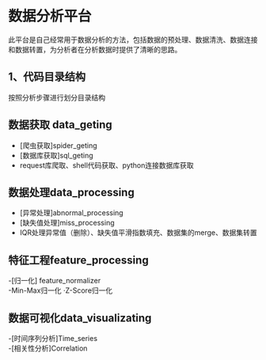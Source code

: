 # 数据分析平台
此平台是自己经常用于数据分析的方法，包括数据的预处理、数据清洗、数据连接和数据转置，为分析者在分析数据时提供了清晰的思路。
## 1、代码目录结构
按照分析步骤进行划分目录结构
## 数据获取 data_geting
- [爬虫获取]spider_geting<br>
- [数据库获取]sql_geting<br>
- request库爬取、shell代码获取、python连接数据库获取
## 数据处理data_processing
- [异常处理]abnormal_processing<br>
- [缺失值处理]miss_processing<br>
- IQR处理异常值（删除）、缺失值平滑指数填充、数据集的merge、数据集转置
## 特征工程feature_processing
-[归一化] feature_normalizer<br>
-‌Min-Max归一化 ·‌Z-Score归一化<br>
## 数据可视化data_visualizating
-[时间序列分析]Time_series<br>
-[相关性分析]Correlation
